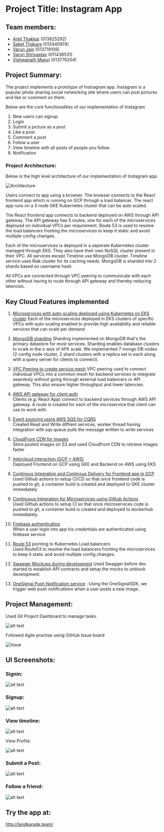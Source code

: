 # Project Title: Instagram App

## Team members: 

- [Arkil Thakkar](https://github.com/arkil) (013825292) <br />
- [Saket Thakare](https://github.com/saketthakare) (012440974) <br />
- [Varun Jain](https://github.com/thevarunjain) (013719108)  <br />
- [Varun Shrivastav](https://github.com/svarun1307) (011438531)  <br />
- [Vishwanath Manvi](https://github.com/vishumanvi) (013776204)  <br />

## Project Summary:
The project implements a prototype of Instragram app. Instagram is a popular photo sharing social networking site where users can post pictures and like or comment on them. 

Below are the core functionalities of our implementation of Instagram <br/>

1. New users can signup <br/>
2. Login <br/>
3. Submit a picture as a post <br/>
4. Like a post <br/>
5. Comment a post <br/>
6. Follow a user <br/>
7. View timeline with all posts of people you follow <br/>
8. Notification <br/>


### Project Architecture: <br/>
Below is the high level architecture of our implementation of Instagram app.

![Architecture](https://github.com/nguyensjsu/fa19-281-kohara-hi-kohara/blob/master/Screenshots/Architecture%20DIagram.png)

Users connect to app using a browser. The browser connects to the React frontend app which is running on GCP through a load balancer. The react app runs on a 3 node GKE Kubernetes cluster that can be auto scaled.

The React frontend app connects to backend deployed on AWS through API gateway. The API gateway has 5 routes, one for each of the microservices deployed on individual VPCs per requirement. Route 53 is used to resolve the load balancers fronting the microservices to keep it static and avoid multiple config changes.

Each of the microservices is deployed in a seperate Kubernetes cluster managed through EKS. They also have their own NoSQL cluster present in their VPC. All services except Timeline use MongoDB cluster. Timeline service uses Riak cluster for its caching needs. MongoDB is sharded into 2 shards based on username hash. 

All VPCs are connected through VPC peering to communicate with each other without having to route through API gateway and thereby reducing latencies. 

## Key Cloud Features implemented
1. [Microservices with auto-scaling deployed using Kubernetes on EKS cluster](https://github.com/nguyensjsu/fa19-281-kohara-hi-kohara/blob/master/eks/README.md)
  Each of the microservices deployed in EKS clusters of specific VPCs with auto-scaling enabled to provide high availability and reliable services that can scale per demand
  
2. [MongoDB sharding](https://github.com/nguyensjsu/fa19-281-kohara-hi-kohara/blob/master/Mongo-Sharding/Sharding%20Instructions.md)
    Sharding implemented on MongoDB that's the primary datastore for most services. Sharding enables database clusters to scale in the z-axis of AFK scale. We implemented 7 mongo DB nodes (2 config node cluster, 2 shard clusters with a replica set in each along with a query server for clients to connect).
    
3. [VPC Peering to create service mesh](https://github.com/nguyensjsu/fa19-281-kohara-hi-kohara/blob/master/docs/1.%20VPN%20Peering%20Instructions.md)
  VPC peering used to connect individual VPCs into a common mesh for backend services to integrate seamlesly without going through external load balancers or API gateway. This also ensure higher throughput and lower latencies.
  
4. [AWS API gateway for client auth](https://github.com/nguyensjsu/fa19-281-kohara-hi-kohara/blob/master/Screenshots/API%20Gateway.png) <br/>
  Clients (e.g: React App) connect to backend services through AWS API gateway. A route is created for each of the microservice that client can use to work with.
  
5. [Event sourcing using AWS SQS for CQRS](https://github.com/nguyensjsu/fa19-281-kohara-hi-kohara/tree/master/SQS) <br/>
  Created Read and Write diffrent services, worker thread having integration with sqs queue pulls the message written to write services 

6. [CloudFront CDN for images](https://github.com/nguyensjsu/fa19-281-kohara-hi-kohara/blob/master/Screenshots/cloudfront.png) <br/>
 Store posted images on S3 and used Cloudfront  CDN to retrieve images faster 

7. [Intercloud interaction (GCP + AWS)](https://github.com/nguyensjsu/fa19-281-kohara-hi-kohara/tree/master/kubernetes)<br/>
Deployed Frontend on GCP using GKE and Backend on AWS using EKS

8. [Continous Integration and Continous Delivery for Frontend app in GCP](https://github.com/nguyensjsu/fa19-281-kohara-hi-kohara/blob/master/Screenshots/GCP%20CI:CD.png) 
  Used Github actions to setup CI/CD so that once frontend code is pushed to git, a container build is created and deployed to GKE cluster immediately 

9. [Continuous Integration for Microservices using Github Actions](https://github.com/nguyensjsu/fa19-281-kohara-hi-kohara/blob/master/Screenshots/Actions.png) <br/>
  Used Github actions to setup CI so that once microservices code is pushed to git, a container build is created and deployed to dockerhub immediately.
  
10. [Firebase authentication](https://github.com/nguyensjsu/fa19-281-kohara-hi-kohara/blob/master/Firebase/Readme.md) <br/>
    When a user login into app his credentials are authenticated using firebase service
    
11. [Route 53](https://github.com/nguyensjsu/fa19-281-kohara-hi-kohara/tree/master/Route53) pointing to Kubernetes Load balancers <br/>
    Used Route53 to resolve the load balancers fronting the microservices to keep it static and avoid multiple config changes.

12. [Swagger Mockups during development](https://app.swaggerhub.com/apis-docs/saketthakare/instagram-cmpe281/1)
    Used Swagger before dev started to establish API contracts and setup the mocks to unblock development.

13. [OneSignal Push Notification service](https://github.com/nguyensjsu/fa19-281-kohara-hi-kohara/blob/master/Screenshots/OneSignal.png) : Using the OneSignalSDK, we trigger web push notifications when a user posts a new image.


## Project Management:

Used Git Project Dashboard to manage tasks.

![alt text](https://github.com/nguyensjsu/fa19-281-kohara-hi-kohara/blob/master/docs/gitproject.png "Project Dashboard")

Followed Agile practise using GitHub Issue board 

![Issue](https://user-images.githubusercontent.com/42597460/69481994-e2550900-0dca-11ea-96ec-b38550d0a927.png)

## UI Screenshots:

### Signin:

![alt text](https://github.com/nguyensjsu/fa19-281-kohara-hi-kohara/blob/master/Screenshots/Signin.png "Signin")


### Signup:

![alt text](https://github.com/nguyensjsu/fa19-281-kohara-hi-kohara/blob/master/Screenshots/Signup2.png "Signup")

### View timeline:

![alt text](https://github.com/nguyensjsu/fa19-281-kohara-hi-kohara/blob/master/Screenshots/Signup.png "Timeline")

View Profile:

![alt text](https://github.com/nguyensjsu/fa19-281-kohara-hi-kohara/blob/master/Screenshots/Profile.png "Profile")

### Submit a Post:

![alt text](https://github.com/nguyensjsu/fa19-281-kohara-hi-kohara/blob/master/Screenshots/SubmitPost.png "Post")

### Follow a friend:

![alt text](https://github.com/nguyensjsu/fa19-281-kohara-hi-kohara/blob/master/Screenshots/Follow.png "Follow")


## Try the app at:

http://landkarade.team/


